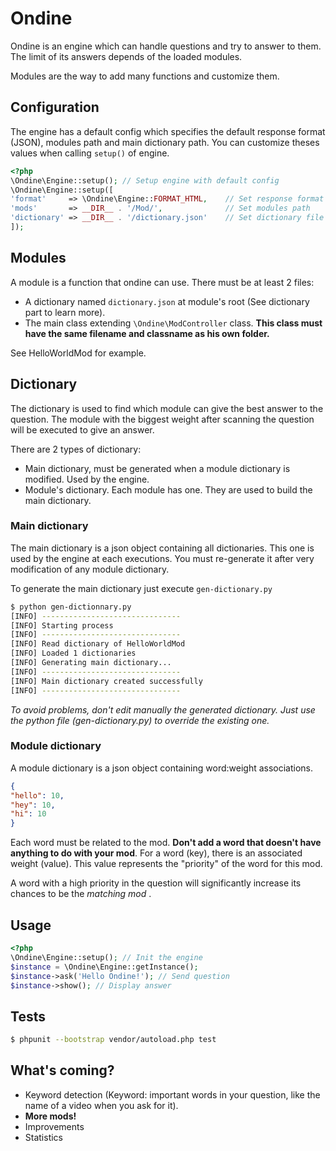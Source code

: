 Ondine
======

Ondine is an engine which can handle questions and try to answer to them. The limit of its answers depends of the loaded modules.

Modules are the way to add many functions and customize them.


Configuration
-------------

The engine has a default config which specifies the default response format (JSON), modules path and main dictionary path.
You can customize theses values when calling `setup()` of engine.

```php
<?php
\Ondine\Engine::setup(); // Setup engine with default config
\Ondine\Engine::setup([
'format'     => \Ondine\Engine::FORMAT_HTML,    // Set response format
'mods'       => __DIR__ . '/Mod/',              // Set modules path
'dictionary' => __DIR__ . '/dictionary.json'    // Set dictionary file path
]);
```


Modules
-------
A module is a function that ondine can use. There must be at least 2 files:

* A dictionary named `dictionary.json` at module's root (See dictionary part to learn more).
* The main class extending `\Ondine\ModController` class. **This class must have the same filename and classname as his own folder.**

See HelloWorldMod for example.


Dictionary
----------
The dictionary is used to find which module can give the best answer to the question. The module with the biggest weight after scanning the question will be executed to give an answer.

There are 2 types of dictionary:

* Main dictionary, must be generated when a module dictionary is modified. Used by the engine.
* Module's dictionary. Each module has one. They are used to build the main dictionary.


### Main dictionary
The main dictionary is a json object containing all dictionaries. This one is used by the engine at each executions.
You must re-generate it after very modification of any module dictionary.

To generate the main dictionary just execute `gen-dictionary.py`

```sh
$ python gen-dictionnary.py
[INFO] -------------------------------
[INFO] Starting process
[INFO] -------------------------------
[INFO] Read dictionary of HelloWorldMod
[INFO] Loaded 1 dictionaries
[INFO] Generating main dictionary...
[INFO] -------------------------------
[INFO] Main dictionary created successfully
[INFO] -------------------------------
```

_To avoid problems, don't edit manually the generated dictionary. Just use the python file (gen-dictionary.py) to override the existing one._


### Module dictionary
A module dictionary is a json object containing word:weight associations.

```json
{
"hello": 10,
"hey": 10,
"hi": 10
}
```

Each word must be related to the mod. **Don't add a word that doesn't have anything to do with your mod**.
For a word (key), there is an associated weight (value). This value represents the "priority" of the word for this mod.

A word with a high priority in the question will significantly increase its chances to be the _matching mod_ .


Usage
-----

```php
<?php
\Ondine\Engine::setup(); // Init the engine
$instance = \Ondine\Engine::getInstance();
$instance->ask('Hello Ondine!'); // Send question
$instance->show(); // Display answer
```

Tests
-----

```sh
$ phpunit --bootstrap vendor/autoload.php test
```

What's coming?
--------------

* Keyword detection (Keyword: important words in your question, like the name of a video when you ask for it).
* **More mods!**
* Improvements
* Statistics